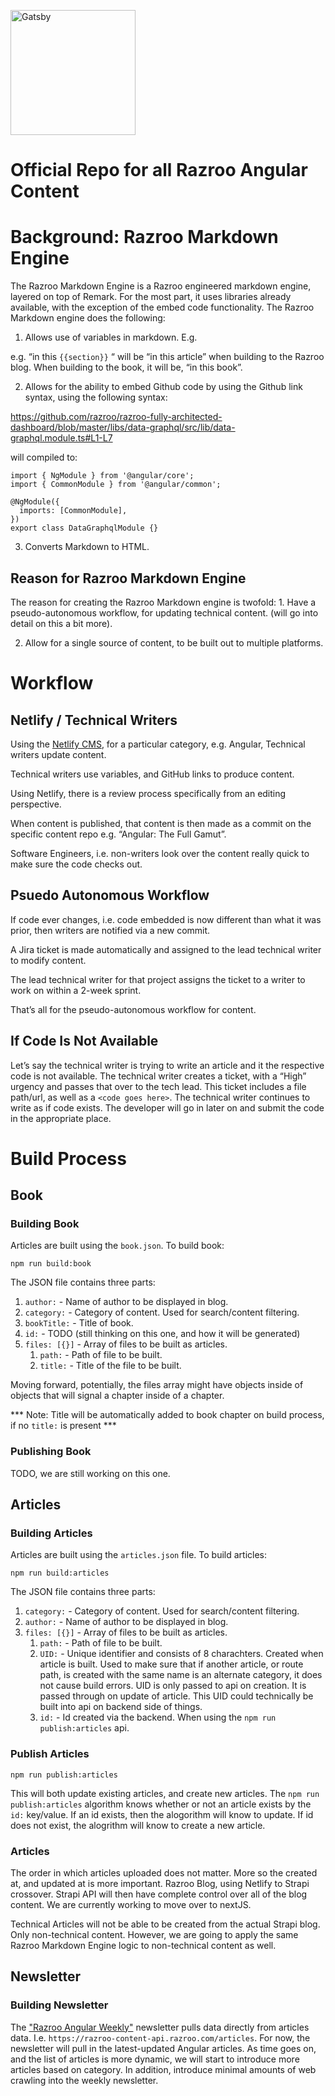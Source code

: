 <p align="left">
  <a href="https://www.gatsbyjs.org">
    <img alt="Gatsby" src="https://cdn-images-1.medium.com/max/706/1*aLhaswytPZlnugBsDTQUfQ@2x.png" width="200" />
  </a>
</p>

# Official Repo for all Razroo Angular Content

# Background: Razroo Markdown Engine

The Razroo Markdown Engine is a Razroo engineered markdown engine, layered on top of Remark. For the most part, it uses libraries already available, with the exception of the embed code functionality. The Razroo Markdown engine does the following: 

1. Allows use of variables in markdown. E.g. 

e.g. “in this `{{section}}` “ will be “in this article” when building to the Razroo blog. When building to the book, it will be, “in this book”.

2. Allows for the ability to embed Github code by using the Github link syntax, using the following syntax:

https://github.com/razroo/razroo-fully-architected-dashboard/blob/master/libs/data-graphql/src/lib/data-graphql.module.ts#L1-L7

will compiled to: 
```
import { NgModule } from '@angular/core';
import { CommonModule } from '@angular/common';

@NgModule({
  imports: [CommonModule],
})
export class DataGraphqlModule {}
```

3. Converts Markdown to HTML.

## Reason for Razroo Markdown Engine

The reason for creating the Razroo Markdown engine is twofold: 1. Have a pseudo-autonomous workflow, for updating technical content. (will go into detail on this a bit more).

2. Allow for a single source of content, to be built out to multiple platforms.

# Workflow

## Netlify / Technical Writers 

Using the [Netlify CMS](https://angular-the-full-gamut-markdown.netlify.app/admin), for a particular category, e.g. Angular, Technical writers update content.

Technical writers use variables, and GitHub links to produce content. 

Using Netlify, there is a review process specifically from an editing perspective. 

When content is published, that content is then made as a commit on the specific content repo e.g. “Angular: The Full Gamut”. 

Software Engineers, i.e. non-writers look over the content really quick to make sure the code checks out. 

## Psuedo Autonomous Workflow

If code ever changes, i.e. code embedded is now different than what it was prior, then writers are notified via a new commit. 

A Jira ticket is made automatically and assigned to the lead technical writer to modify content. 

The lead technical writer for that project assigns the ticket to a writer to work on within a 2-week sprint. 

That’s all for the pseudo-autonomous workflow for content.

## If Code Is Not Available

Let’s say the technical writer is trying to write an article and it the respective code is not available. The technical writer creates a ticket, with a “High” urgency and passes that over to the tech lead. This ticket includes a file path/url, as well as a `<code goes here>`. The technical writer continues to write as if code exists. The developer will go in later on and submit the code in the appropriate place. 

# Build Process

## Book 

### Building Book

Articles are built using the `book.json`. To build book: 

```
npm run build:book
```

The JSON file contains three parts: 

1. `author:` - Name of author to be displayed in blog. 
2. `category:` - Category of content. Used for search/content filtering.
3. `bookTitle:` - Title of book.
4. `id:` - TODO (still thinking on this one, and how it will be generated)
5. ```files: [{}]``` - Array of files to be built as articles.
    1. `path:` - Path of file to be built.
    2. `title:` - Title of the file to be built.

Moving forward, potentially, the files array might have objects inside of objects that will signal a chapter inside of a chapter.

*** Note: Title will be automatically added to book chapter on build process, if no `title:` is present ***

### Publishing Book 

TODO, we are still working on this one.

## Articles 

### Building Articles 

Articles are built using the `articles.json` file. To build articles:
```
npm run build:articles
```

The JSON file contains three parts: 

1. `category:` - Category of content. Used for search/content filtering.
2. `author:` - Name of author to be displayed in blog. 
3. ```files: [{}]``` - Array of files to be built as articles.
    1. `path:` - Path of file to be built.
    2. `UID:` - Unique identifier and consists of 8 charachters. Created when article is built. Used to make sure that if another article, or route path, is created with the same name is an alternate category, it does not cause build errors. UID is only passed to api on creation. It is passed through on update of article. This UID could technically be built into api on backend side of things. 
    3. `id:` - Id created via the backend. When using the `npm run publish:articles` api.

### Publish Articles 
```
npm run publish:articles
```

This will both update existing articles, and create new articles. The `npm run publish:articles` algorithm knows whether or not an article exists by the `id:` key/value. If an id exists, then the alogorithm will know to update. If id does not exist, the alogrithm will know to create a new article. 

### Articles 

The order in which articles uploaded does not matter. More so the created at, and updated at is more important. Razroo Blog, using Netlify to Strapi crossover. Strapi API will then have complete control over all of the blog content. We are currently working to move over to nextJS. 

Technical Articles will not be able to be created from the actual Strapi blog. Only non-technical content. However, we are going to apply the same Razroo Markdown Engine logic to non-technical content as well. 

## Newsletter

### Building Newsletter
The ["Razroo Angular Weekly"](https://github.com/razroo/angular-newsletter) newsletter pulls data directly from articles data. I.e. `https://razroo-content-api.razroo.com/articles`. For now, the newsletter will pull in the latest-updated Angular articles. As time goes on, and the list of articles is more dynamic, we will start to introduce more articles based on category. In addition, introduce minimal amounts of web crawling into the weekly newsletter.